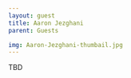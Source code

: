 ```yaml
---
layout: guest
title: Aaron Jezghani
parent: Guests

img: Aaron-Jezghani-thumbail.jpg
---
```





TBD
